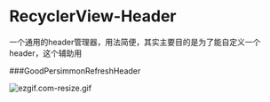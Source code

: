 # RecyclerView-Header
一个通用的header管理器，用法简便，其实主要目的是为了能自定义一个header，这个辅助用



###GoodPersimmonRefreshHeader

![ezgif.com-resize.gif](https://upload-images.jianshu.io/upload_images/12377851-3ed4439f04ca04cc.gif?imageMogr2/auto-orient/strip)
